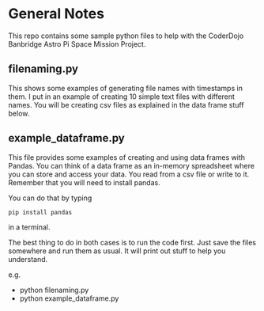 # General Notes
This repo contains some sample python files to help with the CoderDojo Banbridge Astro Pi Space Mission Project.

## filenaming.py
This shows some examples of generating file names with timestamps in them.
I put in an example of creating 10 simple text files with different names.
You will be creating csv files as explained in the data frame stuff below.

## example_dataframe.py

This file provides some examples of creating and using data frames with Pandas.
You can think of a data frame as an in-memory spreadsheet where you can store and access your data.
You read from a csv file or write to it.
Remember that you will need to install pandas.

You can do that by typing

	pip install pandas

in a terminal.


The best thing to do in both cases is to run the code first.
Just save the files somewhere and run them as usual.
It will print out stuff to help you understand.

e.g.

* python filenaming.py
* python example_dataframe.py
